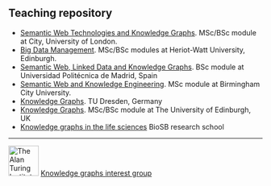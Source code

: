 ## Teaching repository

- [Semantic Web Technologies and Knowledge Graphs](https://github.com/turing-knowledge-graphs/teaching/tree/main/city). MSc/BSc module at City, University of London.
- [Big Data Management](https://github.com/turing-knowledge-graphs/teaching/tree/main/hwu). MSc/BSc modules at Heriot-Watt University, Edinburgh.
- [Semantic Web, Linked Data and Knowledge Graphs](https://github.com/turing-knowledge-graphs/teaching/tree/main/upm). BSc module at Universidad Politécnica de Madrid, Spain
- [Semantic Web and Knowledge Engineering](https://github.com/turing-knowledge-graphs/teaching/tree/main/bcu). MSc module at Birmingham City University.
- [Knowledge Graphs](https://iccl.inf.tu-dresden.de/web/Knowledge_Graphs_(WS2020)/en). TU Dresden, Germany
- [Knowledge Graphs](https://opencourse.inf.ed.ac.uk/kg). MSc/BSc module at The University of Edinburgh, UK
- [Knowledge graphs in the life sciences](https://wur.gitlab.io/linkeddata/docs/intro.html)  BioSB research school
---

<img src="https://upload.wikimedia.org/wikipedia/commons/thumb/b/b5/Alan_Turing_Institute_logo.svg/1200px-Alan_Turing_Institute_logo.svg.png" width="60" alt="The Alan Turing Institute">   [Knowledge graphs interest group](https://www.turing.ac.uk/research/interest-groups/knowledge-graphs)
